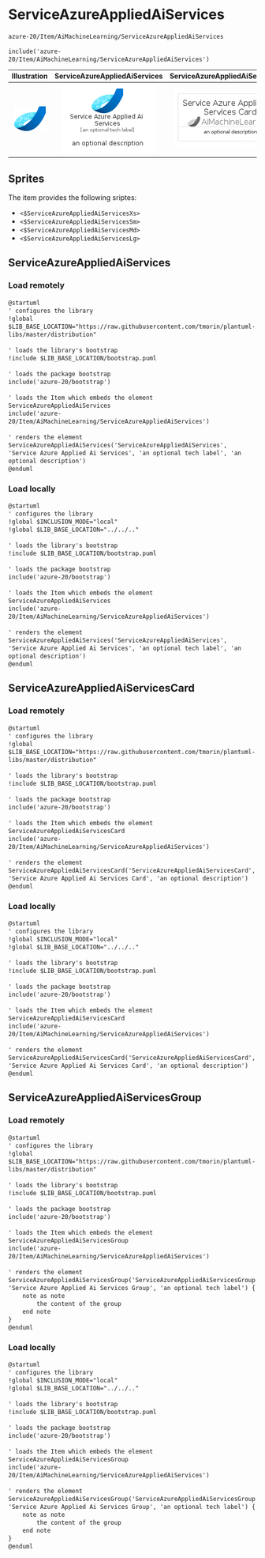 # ServiceAzureAppliedAiServices


```text
azure-20/Item/AiMachineLearning/ServiceAzureAppliedAiServices
```

```text
include('azure-20/Item/AiMachineLearning/ServiceAzureAppliedAiServices')
```



| Illustration | ServiceAzureAppliedAiServices | ServiceAzureAppliedAiServicesCard | ServiceAzureAppliedAiServicesGroup |
| :---: | :---: | :---: | :---: |
| ![illustration for Illustration](../../../azure-20/Item/AiMachineLearning/ServiceAzureAppliedAiServices.png) | ![illustration for ServiceAzureAppliedAiServices](../../../azure-20/Item/AiMachineLearning/ServiceAzureAppliedAiServices.Local.png) | ![illustration for ServiceAzureAppliedAiServicesCard](../../../azure-20/Item/AiMachineLearning/ServiceAzureAppliedAiServicesCard.Local.png) | ![illustration for ServiceAzureAppliedAiServicesGroup](../../../azure-20/Item/AiMachineLearning/ServiceAzureAppliedAiServicesGroup.Local.png) |



## Sprites
The item provides the following sriptes:

- `<$ServiceAzureAppliedAiServicesXs>`
- `<$ServiceAzureAppliedAiServicesSm>`
- `<$ServiceAzureAppliedAiServicesMd>`
- `<$ServiceAzureAppliedAiServicesLg>`





## ServiceAzureAppliedAiServices

### Load remotely
```plantuml
@startuml
' configures the library
!global $LIB_BASE_LOCATION="https://raw.githubusercontent.com/tmorin/plantuml-libs/master/distribution"

' loads the library's bootstrap
!include $LIB_BASE_LOCATION/bootstrap.puml

' loads the package bootstrap
include('azure-20/bootstrap')

' loads the Item which embeds the element ServiceAzureAppliedAiServices
include('azure-20/Item/AiMachineLearning/ServiceAzureAppliedAiServices')

' renders the element
ServiceAzureAppliedAiServices('ServiceAzureAppliedAiServices', 'Service Azure Applied Ai Services', 'an optional tech label', 'an optional description')
@enduml
```

### Load locally
```plantuml
@startuml
' configures the library
!global $INCLUSION_MODE="local"
!global $LIB_BASE_LOCATION="../../.."

' loads the library's bootstrap
!include $LIB_BASE_LOCATION/bootstrap.puml

' loads the package bootstrap
include('azure-20/bootstrap')

' loads the Item which embeds the element ServiceAzureAppliedAiServices
include('azure-20/Item/AiMachineLearning/ServiceAzureAppliedAiServices')

' renders the element
ServiceAzureAppliedAiServices('ServiceAzureAppliedAiServices', 'Service Azure Applied Ai Services', 'an optional tech label', 'an optional description')
@enduml
```

## ServiceAzureAppliedAiServicesCard

### Load remotely
```plantuml
@startuml
' configures the library
!global $LIB_BASE_LOCATION="https://raw.githubusercontent.com/tmorin/plantuml-libs/master/distribution"

' loads the library's bootstrap
!include $LIB_BASE_LOCATION/bootstrap.puml

' loads the package bootstrap
include('azure-20/bootstrap')

' loads the Item which embeds the element ServiceAzureAppliedAiServicesCard
include('azure-20/Item/AiMachineLearning/ServiceAzureAppliedAiServices')

' renders the element
ServiceAzureAppliedAiServicesCard('ServiceAzureAppliedAiServicesCard', 'Service Azure Applied Ai Services Card', 'an optional description')
@enduml
```

### Load locally
```plantuml
@startuml
' configures the library
!global $INCLUSION_MODE="local"
!global $LIB_BASE_LOCATION="../../.."

' loads the library's bootstrap
!include $LIB_BASE_LOCATION/bootstrap.puml

' loads the package bootstrap
include('azure-20/bootstrap')

' loads the Item which embeds the element ServiceAzureAppliedAiServicesCard
include('azure-20/Item/AiMachineLearning/ServiceAzureAppliedAiServices')

' renders the element
ServiceAzureAppliedAiServicesCard('ServiceAzureAppliedAiServicesCard', 'Service Azure Applied Ai Services Card', 'an optional description')
@enduml
```

## ServiceAzureAppliedAiServicesGroup

### Load remotely
```plantuml
@startuml
' configures the library
!global $LIB_BASE_LOCATION="https://raw.githubusercontent.com/tmorin/plantuml-libs/master/distribution"

' loads the library's bootstrap
!include $LIB_BASE_LOCATION/bootstrap.puml

' loads the package bootstrap
include('azure-20/bootstrap')

' loads the Item which embeds the element ServiceAzureAppliedAiServicesGroup
include('azure-20/Item/AiMachineLearning/ServiceAzureAppliedAiServices')

' renders the element
ServiceAzureAppliedAiServicesGroup('ServiceAzureAppliedAiServicesGroup', 'Service Azure Applied Ai Services Group', 'an optional tech label') {
    note as note
        the content of the group
    end note
}
@enduml
```

### Load locally
```plantuml
@startuml
' configures the library
!global $INCLUSION_MODE="local"
!global $LIB_BASE_LOCATION="../../.."

' loads the library's bootstrap
!include $LIB_BASE_LOCATION/bootstrap.puml

' loads the package bootstrap
include('azure-20/bootstrap')

' loads the Item which embeds the element ServiceAzureAppliedAiServicesGroup
include('azure-20/Item/AiMachineLearning/ServiceAzureAppliedAiServices')

' renders the element
ServiceAzureAppliedAiServicesGroup('ServiceAzureAppliedAiServicesGroup', 'Service Azure Applied Ai Services Group', 'an optional tech label') {
    note as note
        the content of the group
    end note
}
@enduml
```

